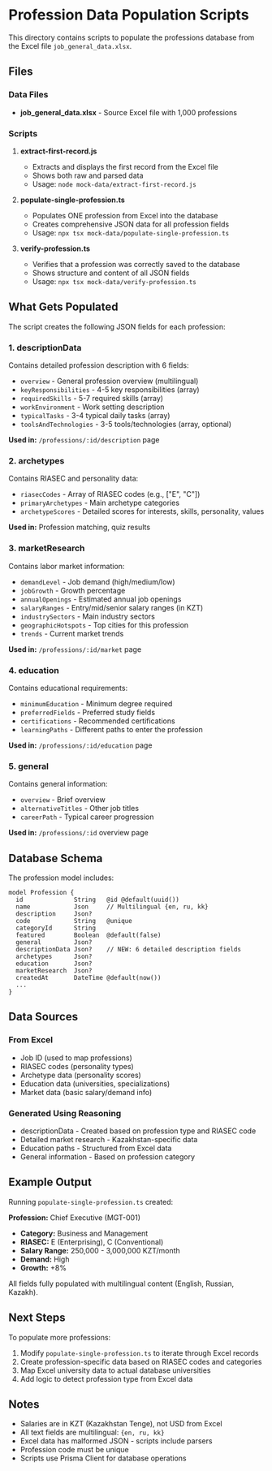 # Profession Data Population Scripts

This directory contains scripts to populate the professions database from the Excel file `job_general_data.xlsx`.

## Files

### Data Files
- **job_general_data.xlsx** - Source Excel file with 1,000 professions

### Scripts

1. **extract-first-record.js**
   - Extracts and displays the first record from the Excel file
   - Shows both raw and parsed data
   - Usage: `node mock-data/extract-first-record.js`

2. **populate-single-profession.ts**
   - Populates ONE profession from Excel into the database
   - Creates comprehensive JSON data for all profession fields
   - Usage: `npx tsx mock-data/populate-single-profession.ts`

3. **verify-profession.ts**
   - Verifies that a profession was correctly saved to the database
   - Shows structure and content of all JSON fields
   - Usage: `npx tsx mock-data/verify-profession.ts`

## What Gets Populated

The script creates the following JSON fields for each profession:

### 1. descriptionData
Contains detailed profession description with 6 fields:
- `overview` - General profession overview (multilingual)
- `keyResponsibilities` - 4-5 key responsibilities (array)
- `requiredSkills` - 5-7 required skills (array)
- `workEnvironment` - Work setting description
- `typicalTasks` - 3-4 typical daily tasks (array)
- `toolsAndTechnologies` - 3-5 tools/technologies (array, optional)

**Used in:** `/professions/:id/description` page

### 2. archetypes
Contains RIASEC and personality data:
- `riasecCodes` - Array of RIASEC codes (e.g., ["E", "C"])
- `primaryArchetypes` - Main archetype categories
- `archetypeScores` - Detailed scores for interests, skills, personality, values

**Used in:** Profession matching, quiz results

### 3. marketResearch
Contains labor market information:
- `demandLevel` - Job demand (high/medium/low)
- `jobGrowth` - Growth percentage
- `annualOpenings` - Estimated annual job openings
- `salaryRanges` - Entry/mid/senior salary ranges (in KZT)
- `industrySectors` - Main industry sectors
- `geographicHotspots` - Top cities for this profession
- `trends` - Current market trends

**Used in:** `/professions/:id/market` page

### 4. education
Contains educational requirements:
- `minimumEducation` - Minimum degree required
- `preferredFields` - Preferred study fields
- `certifications` - Recommended certifications
- `learningPaths` - Different paths to enter the profession

**Used in:** `/professions/:id/education` page

### 5. general
Contains general information:
- `overview` - Brief overview
- `alternativeTitles` - Other job titles
- `careerPath` - Typical career progression

**Used in:** `/professions/:id` overview page

## Database Schema

The profession model includes:

```prisma
model Profession {
  id              String   @id @default(uuid())
  name            Json     // Multilingual {en, ru, kk}
  description     Json?
  code            String   @unique
  categoryId      String
  featured        Boolean  @default(false)
  general         Json?
  descriptionData Json?    // NEW: 6 detailed description fields
  archetypes      Json?
  education       Json?
  marketResearch  Json?
  createdAt       DateTime @default(now())
  ...
}
```

## Data Sources

### From Excel
- Job ID (used to map professions)
- RIASEC codes (personality types)
- Archetype data (personality scores)
- Education data (universities, specializations)
- Market data (basic salary/demand info)

### Generated Using Reasoning
- descriptionData - Created based on profession type and RIASEC code
- Detailed market research - Kazakhstan-specific data
- Education paths - Structured from Excel data
- General information - Based on profession category

## Example Output

Running `populate-single-profession.ts` created:

**Profession:** Chief Executive (MGT-001)
- **Category:** Business and Management
- **RIASEC:** E (Enterprising), C (Conventional)
- **Salary Range:** 250,000 - 3,000,000 KZT/month
- **Demand:** High
- **Growth:** +8%

All fields fully populated with multilingual content (English, Russian, Kazakh).

## Next Steps

To populate more professions:

1. Modify `populate-single-profession.ts` to iterate through Excel records
2. Create profession-specific data based on RIASEC codes and categories
3. Map Excel university data to actual database universities
4. Add logic to detect profession type from Excel data

## Notes

- Salaries are in KZT (Kazakhstan Tenge), not USD from Excel
- All text fields are multilingual: `{en, ru, kk}`
- Excel data has malformed JSON - scripts include parsers
- Profession code must be unique
- Scripts use Prisma Client for database operations
